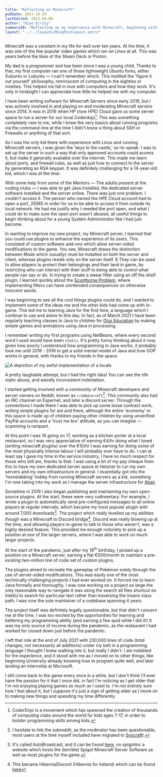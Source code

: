 ```yaml
---
title: "Reflecting on Minecraft"
pubDate: 2021-10-29
lastEdited: 2023-04-09
author: "Rían Errity"
summary30: "Reflecting on my experience with Minecraft, beginning with learning about Linux and server management, developing a passion for Java and creating plugins for Minecraft servers, which led to jobs and recognition in the community. The skills and experiences I gained were invaluable as I navigate University education and my career."
layout: "../../layouts/BlogPostLayout.astro"
---
```

Minecraft was a constant in my life for well over ten years. At the time, it was one of the few popular video games which ran on Linux at all. This was years before the likes of the Steam Deck or Proton. 

My dad is a programmer and has been since I was a young child. Thanks to that, my first computer ran one of those lightweight Ubuntu forks, either Xubuntu or Lubuntu — I can't remember which. This instilled the 'figure it out yourself' philosophy, reminiscent of computing in the eighties or nineties. This helped me fall in love with computers and how they work. It's only in hindsight I can appreciate how little he helped me with my computer.

I have been writing software for Minecraft Servers since early 2016, but I was actively involved in and playing on and moderating Minecraft servers since 2014. It was in 2016 when HP (now HPE) Cloud gave us some server space to run a server for our local Coderdojo[^1]. This was something completely new to me, while I knew the very basics about running programs via the command-line at the time I didn't know a thing about SSH or Firewalls or anything of that sort.

As I was the only kid there with experience with Linux and running Minecraft servers, I was given the 'keys to the castle,' so-to-speak. I was to set up the server in such a way that only approved accounts could access it, but make it generally available over the internet. This made me learn about ports, and firewall rules, as well as just how to connect to the server by generating an RSA keypair. It was definitely challenging for a 14-year-old kid, which I was at the time. 

With some help from some of the Mentors — The adults present at the coding clubs — I was able to get Java installed, the dedicated server software installed and the server online. There was just one problem. I couldn't access it. The person who owned the HPE Cloud account had to open a port, 25565 in order for us to be able to access it from outside its local network. He had me justify why I needed the port open, and what I could do to make sure the open port wasn't abused, all useful things to begin thinking about for a young System Administrator like I had just become. 

In wanting to improve my new project, my Minecraft server, I learned that you could use plugins to enhance the experience of its users. This consisted of custom software add-ons which allow server-sided modifications to the game. You see, Minecraft draws the distinction between Mods which (usually) must be installed on both the server and client, whereas plugins reside only on the server itself. 
ß
They can be used to allow players to protect their belongings and their land in game, by restricting who can interact with their stuff to being able to control what people can say or do. In trying to create a swear filter using an off the shelf plugin, I learned quickly about the [Scunthorpe Problem,](https://en.wikipedia.org/wiki/Scunthorpe_problem) where implementing filters can have unintended consequences on otherwise innocent words. 

I was beginning to see all the cool things plugins could do, and I wanted to implement some of the ideas me and the other kids had come up with in-game. This led me to learning Java for the first time, a language which I continue to use and adore to this day. In fact, as of March 2021 I have been regularly teaching classes in Java to children for [Olus Education](https://olus.education) by making simple games and animations using Java in processing. 

I remember writing my first programs using NetBeans, where every second word I used would have been `static`. It's pretty funny thinking about it now, given how poorly I understood how programming in Java works, it probably took me until 2018 - 2019 to get a solid mental model of Java and how OOP works in general, with thanks to my friends in the space.

<div className="aside">

![A depiction of my awful implementation of a locale](https://i.imgur.com/DmD6BkS.png)

A pretty laughable attempt, but I had the right idea! You can see the rife static abuse, and weirdly inconsistent indentation.

</div>

I started getting involved with a community of Minecraft developers and server owners on Reddit, known as `r/admincraft`[^2]. This community also had an IRC channel on Espernet, and later a discord server. Through the connections I made there I was able to pick up some loose contract work, writing simple plugins for are and there, although the entire 'economy' in this space is made up of children paying other children by using unverified PayPal accounts and a 'trust me bro' attitude, as you can imagine — scamming is rampant. 

At this point I was 16 going on 17, working as a kitchen porter at a local restaurant, so I was very appreciative of earning €4/hr doing what I loved (writing minecraft plugins) over the €10/hr I was earning for doing some of the most physically intense labour I will probably ever have to do. I can at least say I gave my time in the service industry, I have so much respect for those who still are, thanks to that. I was using a lot of my pay cheque from this to have my own dedicated server space at Hetzner to run my own servers and my own infrastructure in general. I essentially got into the 'homelabbing' hobby from running Minecraft servers as a kid, something I'm now taking into my work as I manage the server infrastructure for [Abair](https://abair.ie).

Sometime in 2019 I also began publishing and maintaining my own open-source plugins. At the start, these were very rudimentary. For example, I wrote a plugin to automatically send pre-configured messages to all online players at regular intervals, which became my most popular plugin with around 7,000 downloads[^3]. The project which really levelled up my abilities though was a Minecraft to Discord bridge[^4]. Discord was really blowing up at the time, and allowing players in-game to talk to those who weren't, was a highly desired feature. This provided me enough notoriety to pick up a position at one of the larger servers, where I was able to work on much larger projects.

At the start of the pandemic, just after my 18<sup>th</sup> birthday, I picked up a position on a Minecraft server, earning a flat €500/month to maintain a pre-existing two-million line of code set of custom plugins.

The plugins aimed to recreate the gameplay of Pokémon solely through the use of server-sided modifications. This was easily one of the most technically challenging projects I had ever worked on. It forced me to learn Java formally and thoroughly, I was now working on a project so large the only reasonable way to navigate it was using the search all files shortcut on IntelliJ to search for particular text rather than traversing the insane class path. I was now the sole maintainer of a codebase spanning 4 years.

The project itself was definitely legally questionable, but that didn't concern me at the time, I was too excited by the opportunities for learning and bettering my programming ability (and earning a few quid while I did it!) It was my only source of income during the pandemic, as the restaurant I had worked for closed down just before the pandemic. 

I left that role at the end of July 2021 with 230,000 lines of code (total changes, not necessarily all additions) under my belt in a programming language I thought I knew walking into it, but really I didn't. I am indebted for the experience, and it stood with me as I moved on to other things, like beginning University already knowing how to program quite well, and later landing an internship at Microsoft. 
  
I still come back to the game every once in a while, but I don't think I'll ever have the passion for it that I once did, in fact I'm noticing as I get older that I'm not enjoying playing games as much as I used to. I'm not entirely sure how I feel about it, but I suppose it's just a sign of getting older as I move on to making new things and spending my time differently. 

[^1]: CoderDojo is a movement which has spawned the creation of thousands of computing clubs around the world for kids ages 7-17, in order to bolster programming skills among kids. 
[^2]: I hesitate to link the subreddit, as the moderator has been questionable, most users at the time myself included have migrated to [Syscraft](https://syscraft.dev)t. 
[^3]: It's called AutoBroadcast, and it can be found [here](https://www.spigotmc.org/resources/autobroadcast.69377/), on spigotmc a website which hosts the (terrible) Spigot Minecraft Server Software as well as most plugins for the game. 
[^4]: This became HiberniaDiscord (Hibernia for Ireland) which can be found [here](https://www.spigotmc.org/resources/hiberniadiscord-%C2%BB-chat-to-discord-integration.67795/)